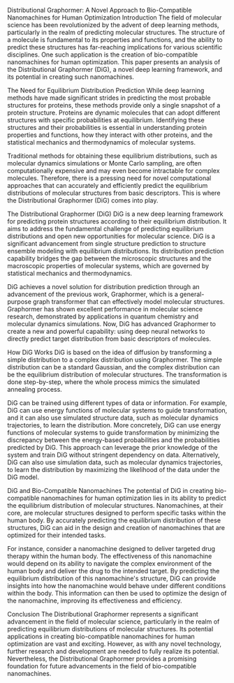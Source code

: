 
Distributional Graphormer: A Novel Approach to Bio-Compatible Nanomachines for Human Optimization
Introduction
The field of molecular science has been revolutionized by the advent of deep learning methods, particularly in the realm of predicting molecular structures. The structure of a molecule is fundamental to its properties and functions, and the ability to predict these structures has far-reaching implications for various scientific disciplines. One such application is the creation of bio-compatible nanomachines for human optimization. This paper presents an analysis of the Distributional Graphormer (DiG), a novel deep learning framework, and its potential in creating such nanomachines.

The Need for Equilibrium Distribution Prediction
While deep learning methods have made significant strides in predicting the most probable structures for proteins, these methods provide only a single snapshot of a protein structure. Proteins are dynamic molecules that can adopt different structures with specific probabilities at equilibrium. Identifying these structures and their probabilities is essential in understanding protein properties and functions, how they interact with other proteins, and the statistical mechanics and thermodynamics of molecular systems.

Traditional methods for obtaining these equilibrium distributions, such as molecular dynamics simulations or Monte Carlo sampling, are often computationally expensive and may even become intractable for complex molecules. Therefore, there is a pressing need for novel computational approaches that can accurately and efficiently predict the equilibrium distributions of molecular structures from basic descriptors. This is where the Distributional Graphormer (DiG) comes into play.

The Distributional Graphormer (DiG)
DiG is a new deep learning framework for predicting protein structures according to their equilibrium distribution. It aims to address the fundamental challenge of predicting equilibrium distributions and open new opportunities for molecular science. DiG is a significant advancement from single structure prediction to structure ensemble modeling with equilibrium distributions. Its distribution prediction capability bridges the gap between the microscopic structures and the macroscopic properties of molecular systems, which are governed by statistical mechanics and thermodynamics.

DiG achieves a novel solution for distribution prediction through an advancement of the previous work, Graphormer, which is a general-purpose graph transformer that can effectively model molecular structures. Graphormer has shown excellent performance in molecular science research, demonstrated by applications in quantum chemistry and molecular dynamics simulations. Now, DiG has advanced Graphormer to create a new and powerful capability: using deep neural networks to directly predict target distribution from basic descriptors of molecules.

How DiG Works
DiG is based on the idea of diffusion by transforming a simple distribution to a complex distribution using Graphormer. The simple distribution can be a standard Gaussian, and the complex distribution can be the equilibrium distribution of molecular structures. The transformation is done step-by-step, where the whole process mimics the simulated annealing process.

DiG can be trained using different types of data or information. For example, DiG can use energy functions of molecular systems to guide transformation, and it can also use simulated structure data, such as molecular dynamics trajectories, to learn the distribution. More concretely, DiG can use energy functions of molecular systems to guide transformation by minimizing the discrepancy between the energy-based probabilities and the probabilities predicted by DiG. This approach can leverage the prior knowledge of the system and train DiG without stringent dependency on data. Alternatively, DiG can also use simulation data, such as molecular dynamics trajectories, to learn the distribution by maximizing the likelihood of the data under the DiG model.

DiG and Bio-Compatible Nanomachines
The potential of DiG in creating bio-compatible nanomachines for human optimization lies in its ability to predict the equilibrium distribution of molecular structures. Nanomachines, at their core, are molecular structures designed to perform specific tasks within the human body. By accurately predicting the equilibrium distribution of these structures, DiG can aid in the design and creation of nanomachines that are optimized for their intended tasks.

For instance, consider a nanomachine designed to deliver targeted drug therapy within the human body. The effectiveness of this nanomachine would depend on its ability to navigate the complex environment of the human body and deliver the drug to the intended target. By predicting the equilibrium distribution of this nanomachine's structure, DiG can provide insights into how the nanomachine would behave under different conditions within the body. This information can then be used to optimize the design of the nanomachine, improving its effectiveness and efficiency.

Conclusion
The Distributional Graphormer represents a significant advancement in the field of molecular science, particularly in the realm of predicting equilibrium distributions of molecular structures. Its potential applications in creating bio-compatible nanomachines for human optimization are vast and exciting. However, as with any novel technology, further research and development are needed to fully realize its potential. Nevertheless, the Distributional Graphormer provides a promising foundation for future advancements in the field of bio-compatible nanomachines.